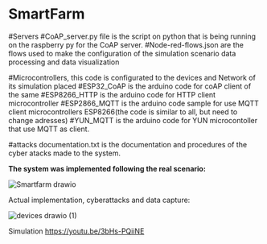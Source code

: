 # SmartFarm


#Servers
#CoAP_server.py file is the script on python that is being running on the raspberry py for the CoAP server.
#Node-red-flows.json are the flows used to make the configuration of the simulation scenario data processing and data visualization

#Microcontrollers, this code is configurated to the devices and Network of its simulation placed
#ESP32_CoAP is the arduino code for coAP client of the same
#ESP8266_HTTP is the arduino code for HTTP client microcontroller
#ESP2866_MQTT is the arduino code sample for use MQTT client microcontrollers ESP8266(the code is similar to all, but need to change adresses)
#YUN_MQTT is the arduino code for YUN microcontoller that use MQTT as client.


#attacks documentation.txt is the documentation and procedures of the cyber atacks made to the system.

**The system was implemented following the real scenario:**

![Smartfarm drawio](https://github.com/Rafaeljff/SmartFarm/assets/45770575/fe61c642-b1a6-43f0-afa2-059587ae05e5)


Actual implementation, cyberattacks and data capture:

![devices drawio (1)](https://github.com/Rafaeljff/SmartFarm/assets/45770575/dfb76e28-8946-46be-86c4-165095a88a6d)

Simulation
https://youtu.be/3bHs-PQiiNE
